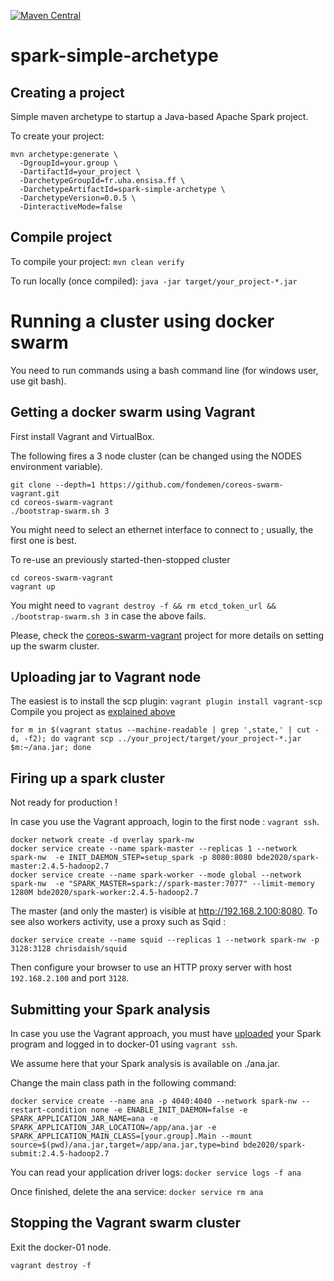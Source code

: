 [![Maven Central](https://img.shields.io/maven-central/v/fr.uha.ensisa.ff/spark-simple-archetype.svg)](http://search.maven.org/#search%7Cga%7C1%7Cg%3A%22fr.uha.ensisa.ff%22%20AND%20a%3A%22spark-simple-archetype%22)

# spark-simple-archetype

## Creating a project

Simple maven archetype to startup a Java-based Apache Spark project.

To create your project:

```
mvn archetype:generate \
  -DgroupId=your.group \
  -DartifactId=your_project \
  -DarchetypeGroupId=fr.uha.ensisa.ff \
  -DarchetypeArtifactId=spark-simple-archetype \
  -DarchetypeVersion=0.0.5 \
  -DinteractiveMode=false
```

## Compile project

To compile your project: `mvn clean verify`

To run locally (once compiled): `java -jar target/your_project-*.jar`

# Running a cluster using docker swarm

You need to run commands using a bash command line (for windows user, use git bash).

## Getting a docker swarm using Vagrant

First install Vagrant and VirtualBox.

The following fires a 3 node cluster (can be changed using the NODES environment variable).

```
git clone --depth=1 https://github.com/fondemen/coreos-swarm-vagrant.git
cd coreos-swarm-vagrant
./bootstrap-swarm.sh 3
```
You might need to select an ethernet interface to connect to ; usually, the first one is best.

To re-use an previously started-then-stopped cluster

```
cd coreos-swarm-vagrant
vagrant up
```
You might need to `vagrant destroy -f && rm etcd_token_url && ./bootstrap-swarm.sh 3` in case the above fails.

Please, check the [coreos-swarm-vagrant](https://github.com/fondemen/coreos-swarm-vagrant) project for more details on setting up the swarm cluster.

## Uploading jar to Vagrant node

The easiest is to install the scp plugin: `vagrant plugin install vagrant-scp`
Compile you project as [explained above](#compile-project)

```
for m in $(vagrant status --machine-readable | grep ',state,' | cut -d, -f2); do vagrant scp ../your_project/target/your_project-*.jar $m:~/ana.jar; done
```

## Firing up a spark cluster

Not ready for production !

In case you use the Vagrant approach, login to the first node : `vagrant ssh`.

```
docker network create -d overlay spark-nw
docker service create --name spark-master --replicas 1 --network spark-nw  -e INIT_DAEMON_STEP=setup_spark -p 8080:8080 bde2020/spark-master:2.4.5-hadoop2.7
docker service create --name spark-worker --mode global --network spark-nw  -e "SPARK_MASTER=spark://spark-master:7077" --limit-memory 1280M bde2020/spark-worker:2.4.5-hadoop2.7
```

The master (and only the master) is visible at http://192.168.2.100:8080.
To see also workers activity, use a proxy such as Sqid :

```
docker service create --name squid --replicas 1 --network spark-nw -p 3128:3128 chrisdaish/squid
```

Then configure your browser to use an HTTP proxy server with host `192.168.2.100` and port `3128`.

## Submitting your Spark analysis

In case you use the Vagrant approach, you must have [uploaded](#uploading-jar-to-vagrant-node) your Spark program and logged in to docker-01 using `vagrant ssh`.

We assume here that your Spark analysis is available on ./ana.jar.

Change the main class path in the following command:

```
docker service create --name ana -p 4040:4040 --network spark-nw --restart-condition none -e ENABLE_INIT_DAEMON=false -e SPARK_APPLICATION_JAR_NAME=ana -e SPARK_APPLICATION_JAR_LOCATION=/app/ana.jar -e SPARK_APPLICATION_MAIN_CLASS=[your.group].Main --mount source=$(pwd)/ana.jar,target=/app/ana.jar,type=bind bde2020/spark-submit:2.4.5-hadoop2.7
```

You can read your application driver logs: `docker service logs -f ana`

Once finished, delete the ana service:  `docker service rm ana`

## Stopping the Vagrant swarm cluster

Exit the docker-01 node.

```
vagrant destroy -f
```
